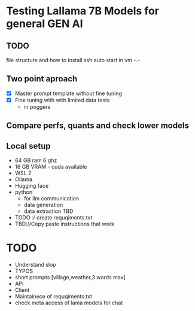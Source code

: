# Testing Lallama 7B Models for general GEN AI

## TODO

file structure and how to install
ssh auto start in vm -.-

## Two point aproach

 - [X] Master prompt template without fine tuning
 - [X] Fine tuning with with limited data tests
    - in poggers


## Compare perfs, quants and check lower models


## Local setup

- 64 GB ram 6 ghz
- 16 GB VRAM - cuda available
- WSL 2
- Ollama
- Hugging face
- python
    - for llm communication
    - data generation
    - data extraction TBD
- TODO :/ create requqiments.txt
- TBD://Copy paste instructions that work


# TODO
 - Understand slop
 - TYPOS
 - short prompts [village,weather,3 words max]
 - API
 - Client
 - Maintainece of requqiments.txt
 - check meta access of lama models for chat
